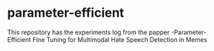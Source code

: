 # parameter-efficient
This repository has the experiments log from the papper -Parameter-Efficient Fine Tuning for Multimodal Hate Speech Detection in Memes
